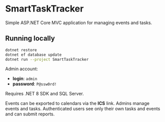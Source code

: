 # SmartTaskTracker

Simple ASP.NET Core MVC application for managing events and tasks.

## Running locally

```bash
dotnet restore
dotnet ef database update
dotnet run --project SmartTaskTracker
```

Admin account:
- **login**: `admin`
- **password**: `P@ssw0rd!`

Requires .NET 8 SDK and SQL Server.

Events can be exported to calendars via the **ICS** link. Admins manage events and tasks. Authenticated users see only their own tasks and events and can submit reports.

